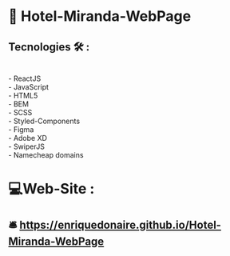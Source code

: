 #  🏨 Hotel-Miranda-WebPage       
##  Tecnologies 🛠️ : 
<br/>
- ReactJS <br/>
- JavaScript <br/>
- HTML5 <br/>
- BEM <br/>
- SCSS <br/>
- Styled-Components <br/>
- Figma <br/>
- Adobe XD <br/>
- SwiperJS <br/>
- Namecheap domains
<br/>

#  💻Web-Site : 

##  🛎️ https://enriquedonaire.github.io/Hotel-Miranda-WebPage  

                                                                                                                                        

